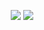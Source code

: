 <p align="center">
  <img src="https://travis-ci.org/danjum95/DodawanieCE-2017.svg?branch=master" />
  <img src ="https://travis-ci.org/danjum95/DodawanieCE-2017.svg?branch=master" />
</p>
